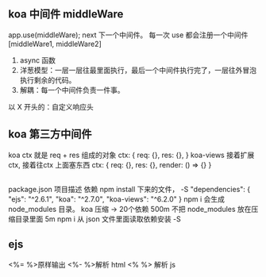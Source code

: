 ## koa 中间件 middleWare
app.use(middleWare);
next 下一个中间件。
每一次 use 都会注册一个中间件
[middleWare1, middleWare2]
1. async 函数
2. 洋葱模型：一层一层往最里面执行，最后一个中间件执行完了，一层往外冒泡执行剩余的代码。
3. 解耦：每一个中间件负责一件事。

以 X 开头的：自定义响应头

## koa 第三方中间件
koa ctx 就是 req + res 组成的对象
ctx: {
    req: {},
    res: {},
}
koa-views
接着扩展 ctx, 接着往ctx 上面塞东西
ctx: {
    req: {},
    res: {},
    render: () => {}
}

## 
package.json 项目描述
依赖 npm install 下来的文件，
-S 
"dependencies": {
    "ejs": "^2.6.1",
    "koa": "^2.7.0",
    "koa-views": "^6.2.0"
}
npm i 会生成 node_modules 目录。
koa 压缩 -> 20个依赖 500m
不把 node_modules 放在压缩目录里面 5m
npm i 从 json 文件里面读取依赖安装 
-S 

## ejs
<%= %>原样输出
<%- %>解析 html
<% %> 解析 js